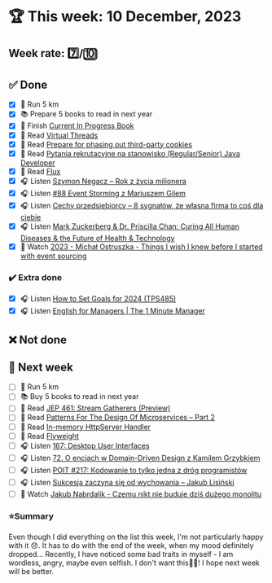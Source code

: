 # 🏆 This week: 10 December, 2023

## Week rate: 7️⃣/🔟

## ✅ Done
- [x] 🏃 Run 5 km
- [x] 📚 Prepare 5 books to read in next year
- [x] 📗 Finish [Current In Progress Book](https://github.com/BartoszDabek/bdabek.pl/blob/master/miscellaneous/books.md)
- [x] 📗 Read [Virtual Threads](https://docs.oracle.com/en/java/javase/21/core/virtual-threads.html#GUID-DC4306FC-D6C1-4BCC-AECE-48C32C1A8DAA)
- [x] 📗 Read [Prepare for phasing out third-party cookies](https://developer.chrome.com/en/docs/privacy-sandbox/third-party-cookie-phase-out/)
- [x] 📗 Read [Pytania rekrutacyjne na stanowisko (Regular/Senior) Java Developer](https://programistanaswoim.pl/pytania-rekrutacyjne-na-stanowisko-regular-senior-java-developer/)
- [x] 📗 Read [Flux](https://java-design-patterns.com/patterns/flux/)
- [x] 🎧 Listen [Szymon Negacz – Rok z życia milionera](https://zaprojektujswojezycie.pl/szymon-negacz-rok-z-zycia-milionera/)
- [x] 🎧 Listen [#88 Event Storming z Mariuszem Gilem](https://patoarchitekci.io/88/)
- [x] 🎧 Listen [Cechy przedsiębiorcy – 8 sygnałów, że własna firma to coś dla ciebie](https://malawielkafirma.pl/cechy-przedsiebiorcy)
- [x] 🎧 Listen [Mark Zuckerberg & Dr. Priscilla Chan: Curing All Human Diseases & the Future of Health & Technology](https://www.hubermanlab.com/episode/mark-zuckerberg-dr-priscilla-chan-curing-all-human-diseases-future-of-health-technology)
- [x] 🎥 Watch [2023 - Michał Ostruszka - Things I wish I knew before I started with event sourcing](https://youtu.be/DE3PihgiiZQ)

### ✔️ Extra done
- [x] 🎧 Listen [How to Set Goals for 2024 (TPS485)](https://www.asianefficiency.com/podcasts/485-2024-goals/)
- [x] 🎧 Listen [English for Managers | The 1 Minute Manager](https://effortlessenglishshow.com/english-for-managers-the-1-minute-manager)

## ❌ Not done

## 📝 Next week
- [ ] 🏃 Run 5 km
- [ ] 📚 Buy 5 books to read in next year
- [ ] 📗 Read [JEP 461: Stream Gatherers (Preview)](https://openjdk.org/jeps/461)
- [ ] 📗 Read [Patterns For The Design Of Microservices – Part 2](https://foojay.io/today/patterns-for-the-design-of-microservices-part-2/)
- [ ] 📗 Read [In-memory HttpServer Handler](https://inside.java/2023/11/06/in-memory-http-server-handler/)
- [ ] 📗 Read [Flyweight](https://java-design-patterns.com/patterns/flyweight/)
- [ ] 🎧 Listen [167: Desktop User Interfaces](https://www.programmingthrowdown.com/episodes/167-desktop-user-interfaces/)
- [ ] 🎧 Listen [72. O encjach w Domain-Driven Design z Kamilem Grzybkiem](https://bettersoftwaredesign.pl/episodes/72)
- [ ] 🎧 Listen [POIT #217: Kodowanie to tylko jedna z dróg programistów](https://porozmawiajmyoit.pl/poit-217-kodowanie-to-tylko-jedna-z-drog-programistow/)
- [ ] 🎧 Listen [Sukcesja zaczyna się od wychowania – Jakub Lisiński](https://zaprojektujswojezycie.pl/sukcesja-zaczyna-sie-od-wychowania-jakub-lisinski/)
- [ ] 🎥 Watch [Jakub Nabrdalik - Czemu nikt nie buduje dziś dużego monolitu](https://youtu.be/EnNXLNZe4nY?t=7233)

### ⭐Summary
Even though I did everything on the list this week, I'm not particularly happy with it 😞. It has to do with the end of the week, when my mood definitely dropped... Recently, I have noticed some bad traits in myself - I am wordless, angry, maybe even selfish. I don't want this🚨🚨! I hope next week will be better.
